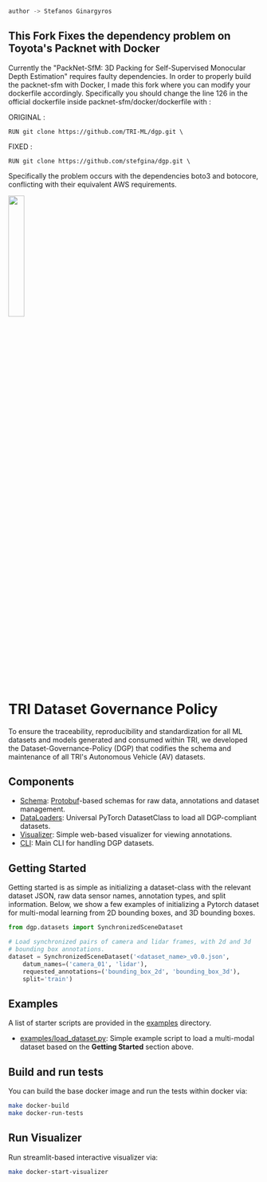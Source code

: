 

```python

author -> Stefanos Ginargyros

```

## This Fork Fixes the dependency problem on Toyota's Packnet with Docker

Currently the "PackNet-SfM: 3D Packing for Self-Supervised Monocular Depth Estimation" requires faulty dependencies. In order to properly build the packnet-sfm with Docker, I made this fork where you can modify your dockerfile accordingly. Specifically you should change the line 126 in the official dockerfile inside packnet-sfm/docker/dockerfile with :

ORIGINAL :

```
RUN git clone https://github.com/TRI-ML/dgp.git \
```

FIXED :
```
RUN git clone https://github.com/stefgina/dgp.git \
```

Specifically the problem occurs with the dependencies boto3 and botocore, conflicting with their equivalent AWS requirements.




[<img src="/docs/tri-logo.jpeg" width="25%">](https://www.tri.global/)

TRI Dataset Governance Policy
==========
To ensure the traceability, reproducibility and standardization for
all ML datasets and models generated and consumed within TRI, we developed the
Dataset-Governance-Policy (DGP) that codifies the schema and
maintenance of all TRI's Autonomous Vehicle (AV) datasets.


## Components
- [Schema](dgp/proto/README.md): [Protobuf](https://developers.google.com/protocol-buffers)-based schemas for raw data, annotations
  and dataset management.
- [DataLoaders](dgp/datasets): Universal PyTorch DatasetClass to load all DGP-compliant datasets.
- [Visualizer](dgp/scripts/visualizer.py): Simple web-based visualizer for viewing annotations.
- [CLI](dgp/README.md): Main CLI for handling DGP datasets.

## Getting Started
Getting started is as simple as initializing a dataset-class with the
relevant dataset JSON, raw data sensor names, annotation types, and
split information. Below, we show a few examples of initializing a
Pytorch dataset for multi-modal learning from 2D bounding boxes, and
3D bounding boxes.
```python
from dgp.datasets import SynchronizedSceneDataset

# Load synchronized pairs of camera and lidar frames, with 2d and 3d
# bounding box annotations.
dataset = SynchronizedSceneDataset('<dataset_name>_v0.0.json',
    datum_names=('camera_01', 'lidar'),
    requested_annotations=('bounding_box_2d', 'bounding_box_3d'),
    split='train')
```

## Examples
A list of starter scripts are provided in the [examples](examples/)
directory.
- [examples/load_dataset.py](examples/load_dataset.py): Simple example
  script to load a multi-modal dataset based on the **Getting
  Started** section above.

## Build and run tests
You can build the base docker image and run the tests within docker
via:
```sh
make docker-build
make docker-run-tests
```

## Run Visualizer
Run streamlit-based interactive visualizer
via:
```sh
make docker-start-visualizer
```
